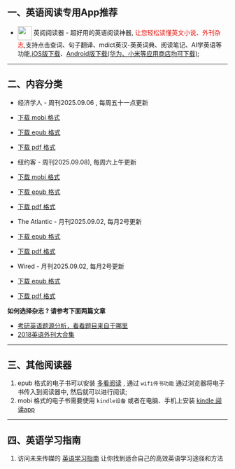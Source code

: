 ## 一、英语阅读专用App推荐

* <img align="center" src="https://ereader.link/images/ereader.png" width="32px" /> 英阅阅读器 - 超好用的英语阅读神器, <font color="#e3120b">让您轻松读懂英文小说、外刊杂志</font>,支持点击查词、句子翻译、mdict英汉-英英词典、阅读笔记、AI学英语等功能,[iOS版下载](https://apps.apple.com/cn/app/ereader-%E8%8B%B1%E9%98%85%E9%98%85%E8%AF%BB%E5%99%A8/id1558805880)、[Android版下载(华为、小米等应用商店均可下载)](https://ereader.link/);

---------------------


## 二、内容分类

* 经济学人 - 周刊2025.09.06 , 每周五十一点更新
* [下载 mobi 格式](https://github.com/granthuang999/english-ebooks/raw/master/01_economist/te_2025.09.06/TheEconomist.2025.09.06.mobi) 
* [下载 epub 格式](https://github.com/granthuang999/english-ebooks/raw/master/01_economist/te_2025.09.06/TheEconomist.2025.09.06.epub)
* [下载 pdf 格式](https://github.com/granthuang999/english-ebooks/raw/master/01_economist/te_2025.09.06/TheEconomist.2025.09.06.pdf)
    
* 纽约客 - 周刊2025.09.08), 每周六上午更新
* [下载 mobi 格式](https://github.com/granthuang999/english-ebooks/raw/master/02_new_yorker/2025.09.08/new_yorker.2025.09.08.mobi) 
* [下载 epub 格式](https://github.com/granthuang999/english-ebooks/raw/master/02_new_yorker/2025.09.08/new_yorker.2025.09.08.epub)
* [下载 pdf 格式](https://github.com/granthuang999/english-ebooks/raw/master/02_new_yorker/2025.09.08/new_yorker.2025.09.08.pdf)

* The Atlantic - 月刊2025.09.02, 每月2号更新
* [下载 epub 格式](https://github.com/granthuang999/english-ebooks/raw/master/04_atlantic/2025.09.02/Atlantic_2025.09.02.epub)
* [下载 pdf 格式](https://github.com/granthuang999/english-ebooks/raw/master/04_atlantic/2025.09.02/Atlantic_2025.09.02.pdf)

* Wired - 月刊2025.09.02, 每月2号更新
* [下载 epub 格式](https://github.com/granthuang999/english-ebooks/raw/master/05_wired/2025.09.02/wired_2025.09.02.epub)
* [下载 pdf 格式](https://github.com/granthuang999/english-ebooks/raw/master/05_wired/2025.09.02/wired_2025.09.02.pdf)
    

**如何选择杂志 ? 请参考下面两篇文章**

* [考研英语题源分析，看看题目来自于哪里](https://zhuanlan.zhihu.com/p/25051680)
* [2018英语外刊大合集](https://zhuanlan.zhihu.com/p/54181221)


-------------------------------------
## 三、其他阅读器

1. epub 格式的电子书可以安装 [多看阅读](https://www.duokan.com/product) ,  通过 `wifi传书功能` 通过浏览器将电子书传入到阅读器中, 然后就可以进行阅读;
2. mobi 格式的电子书需要使用 `kindle设备` 或者在电脑、手机上安装 [kindle 阅读app](https://www.amazon.cn/kindle-dbs/fd/kcp/ref=sv_kinc_0)


-------------------------------------
## 四、英语学习指南

1. 访问未来传媒的 [英语学习指南](https://www.futuremedia.work/english-study/) 让你找到适合自己的高效英语学习途径和方法


